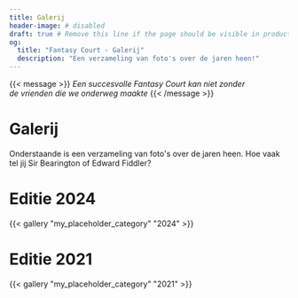 ```yaml
---
title: Galerij
header-image: # disabled
draft: true # Remove this line if the page should be visible in production
og:
  title: "Fantasy Court - Galerij"
  description: "Een verzameling van foto's over de jaren heen!"
---
```


{{< message >}}
 _Een succesvolle Fantasy Court kan niet zonder_\
_de vrienden die we onderweg maakte_
{{< /message >}}

# Galerij
Onderstaande is een verzameling van foto's over de jaren heen. Hoe vaak tel jij Sir Bearington of Edward Fiddler?

# Editie 2024
{{< gallery "my_placeholder_category" "2024" >}}

# Editie 2021
{{< gallery "my_placeholder_category" "2021" >}}
